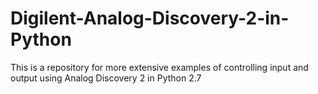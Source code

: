 # Digilent-Analog-Discovery-2-in-Python
This is a repository for more extensive examples of controlling input and output using Analog Discovery 2 in Python 2.7
